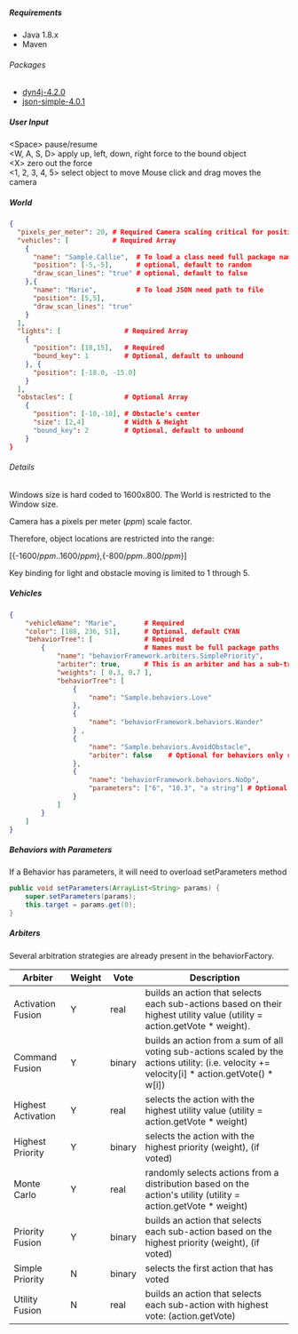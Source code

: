 
##### Requirements
- Java 1.8.x
- Maven

###### Packages
- [dyn4j-4.2.0](https://dyn4j.org/)
- [json-simple-4.0.1](https://cliftonlabs.github.io/json-simple/)


##### User Input

\<Space> pause/resume \
<W, A, S, D> apply up, left, down, right force to the bound object\
\<X> zero out the force\
<1, 2, 3, 4, 5> select object to move
Mouse click and drag moves the camera

##### World
```json
{
  "pixels_per_meter": 20, # Required Camera scaling critical for position
  "vehicles": [           # Required Array
    {
      "name": "Sample.Callie",  # To load a class need full package name
      "position": [-5,-5],      # optional, default to random
      "draw_scan_lines": "true" # optional, default to false
    },{
      "name": "Marie",          # To load JSON need path to file
      "position": [5,5],
      "draw_scan_lines": "true"
    }
  ],
  "lights": [                # Required Array
    {
      "position": [18,15],   # Required
      "bound_key": 1         # Optional, default to unbound
    }, {
      "position": [-18.0, -15.0]
    }
  ],
  "obstacles": [             # Optional Array
    {
      "position": [-10,-10], # Obstacle's center
      "size": [2,4]          # Width & Height
      "bound_key": 2         # Optional, default to unbound
    }
}
```
###### Details

Windows size is hard coded to 1600x800. The World is restricted to the Window size.

Camera has a pixels per meter (_ppm_) scale factor.

Therefore, object locations are restricted into the range:

[{-1600/_ppm_..1600/_ppm_},{-800/_ppm_..800/_ppm_}]

Key binding for light and obstacle moving is limited to 1 through 5.

##### Vehicles
```json
{
	"vehicleName": "Marie",       # Required
	"color": [188, 236, 51],      # Optional, default CYAN
	"behaviorTree": [             # Required
		{                         # Names must be full package paths
			"name": "behaviorFramework.arbiters.SimplePriority",
			"arbiter": true,      # This is an arbiter and has a sub-tree
			"weights": [ 0.3, 0.7 ],
			"behaviorTree": [
				{
					"name": "Sample.behaviors.Love"
				},
				{
					"name": "behaviorFramework.behaviors.Wander"
				} ,
				{
					"name": "Sample.behaviors.AvoidObstacle",
					"arbiter": false    # Optional for behaviors only required for arbiters
				},
				{
					"name": "behaviorFramework.behaviors.NoOp",
					"parameters": ["6", "10.3", "a string"] # Optional
				}
			]
		}
	]
}
```
##### Behaviors with Parameters

If a Behavior has parameters, it will need to overload setParameters method
```java
public void setParameters(ArrayList<String> params) {
    super.setParameters(params);
    this.target = params.get(0);
}
```
##### Arbiters
Several arbitration strategies are already present in the behaviorFactory.

|     Arbiter               |     Weight    |     Vote      |     Description                                                                                                                                          |
|---------------------------|---------------|---------------|----------------------------------------------------------------------------------------------------------------------------------------------------------|
|     Activation Fusion     |     Y         |     real      |     builds an action that selects each sub-actions based   on their highest utility value (utility = action.getVote * weight).                           |
|     Command Fusion        |     Y         |     binary    |     builds an action from a sum of all voting sub-actions   scaled by the actions utility: (i.e. velocity += velocity[i] * action.getVote()   * w[i])    |
|     Highest Activation    |     Y         |     real      |     selects the action with the highest utility value   (utility = action.getVote * weight)                                                              |
|     Highest Priority      |     Y         |     binary    |     selects the action with the highest priority   (weight), (if voted)                                                                                  |
|     Monte Carlo           |     Y         |     real      |     randomly selects actions from a distribution based   on the action's utility (utility = action.getVote * weight)                                     |
|     Priority Fusion       |     Y         |     binary    |     builds an action that selects each sub-action based   on the highest priority (weight), (if voted)                                                   |
|     Simple Priority       |     N         |     binary    |     selects the first action that has voted                                                                                                              |
|     Utility Fusion        |     N         |     real      |     builds an action that selects each sub-action with      highest vote: (action.getVote)                                                               |